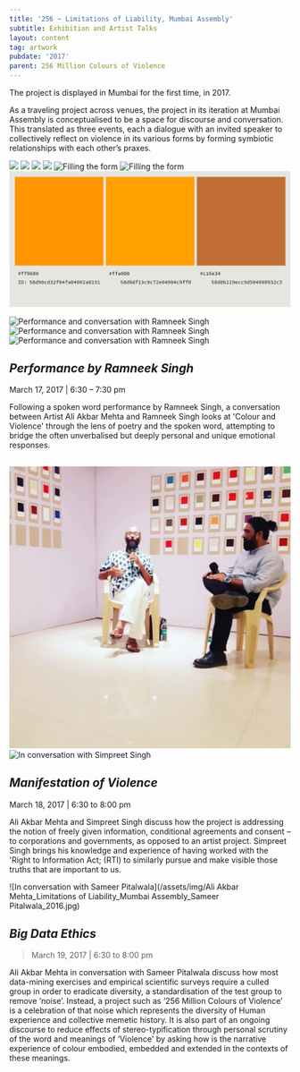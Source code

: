 ```yaml
---
title: '256 ~ Limitations of Liability, Mumbai Assembly'
subtitle: Exhibition and Artist Talks
layout: content
tag: artwork
pubdate: '2017'
parent: 256 Million Colours of Violence
---
```

The project is displayed in Mumbai for the first time, in 2017.

As a traveling project across venues, the project in its iteration at Mumbai Assembly is conceptualised to be a space for discourse and conversation. This translated as three events, each a dialogue with an invited speaker to collectively reflect on violence in its various forms by forming symbiotic relationships with each other’s praxes.

![](/assets/img/ali-akbar-mehta_256-million-colours-of-violence_detail_2017.jpg)
![](/assets/img/colour-wall-survey-table.jpg)
![](/assets/img/opening-night.jpg)
![](/assets/img/audience-3.jpg)
![Filling the form](/assets/img/filling-the-form.jpg)
![Filling the form](/assets/img/ali-ken.jpg)
![Filling the form](/assets/img/colours-of-violence.jpg)

![Performance and conversation with Ramneek Singh](/assets/img/ramneek-singh-performance.jpg)
![Performance and conversation with Ramneek Singh](/assets/img/ramneek-singh-performance-2.jpg)
![Performance and conversation with Ramneek Singh](/assets/img/ramneek-and-ali-in-conversation.jpg)

## _Performance by Ramneek Singh_

March 17, 2017 | 6:30 – 7:30 pm

Following a spoken word performance by Ramneek Singh, a conversation between Artist Ali Akbar Mehta and Ramneek Singh looks at 'Colour and Violence' through the lens of poetry and the spoken word, attempting to bridge the often unverbalised but deeply personal and unique emotional responses.

##
![In conversation with Simpreet Singh](/assets/img/ali-akbar-mehta-and-simpreet-singh.jpg)
![In conversation with Simpreet Singh](/assets/img/audience-2.jpg)


## _Manifestation of Violence_

March 18, 2017 | 6:30 to 8:00 pm

Ali Akbar Mehta and Simpreet Singh discuss how the project is addressing the notion of freely given information, conditional agreements and consent – to corporations and governments, as opposed to an artist project. Simpreet Singh brings his knowledge and experience of having worked with the 'Right to Information Act; (RTI) to similarly pursue and make visible those truths that are important to us.



![In conversation with Sameer Pitalwala](/assets/img/Ali Akbar Mehta_Limitations of Liability_Mumbai Assembly_Sameer Pitalwala_2016.jpg)

## _Big Data Ethics_

> March 19, 2017 | 6:30 to 8:00 pm

Ali Akbar Mehta in conversation with Sameer Pitalwala discuss how most data-mining exercises and empirical scientific surveys require a culled group in order to eradicate diversity, a standardisation of the test group to remove ‘noise’. Instead, a project such as ‘256 Million Colours of Violence’ is a celebration of that noise which represents the diversity of Human experience and collective memetic history. It is also part of an ongoing discourse to reduce effects of stereo-typification through personal scrutiny of the word and meanings of ‘Violence' by asking how is the narrative experience of colour embodied, embedded and extended in the contexts of these meanings.
